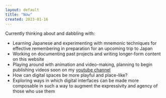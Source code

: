 ```yaml
---
layout: default
title: "Now"
created: 2023-01-16
---
```


Currently thinking about and dabbling with:

- Learning Japanese and experimenting with mnemonic techniques for effective remembering in preparation for an upcoming trip to Japan
- Working on documenting past projects and writing longer-form content on this website
- Playing around with animation and video-making, planning to begin publishing videos soon on my [youtube channel](https://youtube.com/@azlenelza)
- How can digital spaces be more playful and place-like?
- Exploring ways in which digital interfaces can be made more composable in such a way to augment the expressivity and agency of those who use them